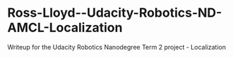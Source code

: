 # Ross-Lloyd--Udacity-Robotics-ND-AMCL-Localization
Writeup for the Udacity Robotics Nanodegree Term 2 project - Localization
